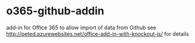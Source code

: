 # o365-github-addin
add-in for Office 365 to allow import of data from Github
see http://peted.azurewebsites.net/office-add-in-with-knockout-js/ for details
